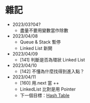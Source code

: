 # 雜記

- 2023/03?04?
  - 盡量不要用變數當作除數
- 2023/04/08
  - Queue & Stack 暫停
  - Linked List 新開
- 2023/04/09
  - [141] 判斷是否為環狀 Linked List
- 2023/04/10
  - [142] 不懂為什麼找得到進入點？
- 2023/04/11
  - [160] 用.next 當 ++
  - LinkedList 比對是用 Pointer
  - 下一個目標：[Hash Table](https://leetcode.com/explore/learn/card/hash-table/)